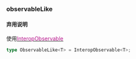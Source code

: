 ### observableLike <icon badge type='type-alias'/>
#### 弃用说明
使用[<font color=#B7178C>InteropObservable</font>](/doc/reference/index/interopObservable.html)
```ts
type ObservableLike<T> = InteropObservable<T>;
```